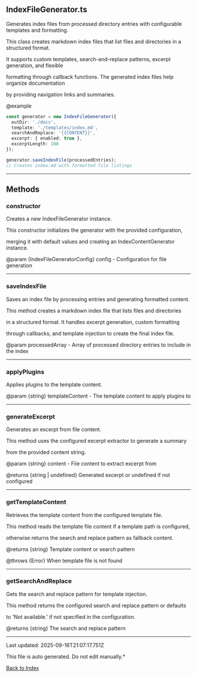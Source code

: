 ## IndexFileGenerator.ts





 Generates index files from processed directory entries with configurable templates and formatting.



 This class creates markdown index files that list files and directories in a structured format.

 It supports custom templates, search-and-replace patterns, excerpt generation, and flexible

 formatting through callback functions. The generated index files help organize documentation

 by providing navigation links and summaries.



 @example

 ```typescript
 const generator = new IndexFileGenerator({
   outDir: './docs',
   template: './templates/index.md',
   searchAndReplace: '{{CONTENT}}',
   excerpt: { enabled: true },
   excerptLength: 100
 });

 generator.saveIndexFile(processedEntries);
 // Creates index.md with formatted file listings
 ```
 



---



## Methods



### **constructor**

 Creates a new IndexFileGenerator instance.



 This constructor initializes the generator with the provided configuration,

 merging it with default values and creating an IndexContentGenerator instance.



 @param {IndexFileGeneratorConfig} config - Configuration for file generation

 



---



### **saveIndexFile**

 Saves an index file by processing entries and generating formatted content.



 This method creates a markdown index file that lists files and directories

 in a structured format. It handles excerpt generation, custom formatting

 through callbacks, and template injection to create the final index file.



 @param processedArray - Array of processed directory entries to include in the index

 



---



### **applyPlugins**

 Applies plugins to the template content.



 @param {string} templateContent - The template content to apply plugins to

 



---



### **generateExcerpt**

 Generates an excerpt from file content.



 This method uses the configured excerpt extractor to generate a summary

 from the provided content string.



 @param {string} content - File content to extract excerpt from

 @returns {string | undefined} Generated excerpt or undefined if not configured

 



---



### **getTemplateContent**

 Retrieves the template content from the configured template file.



 This method reads the template file content if a template path is configured,

 otherwise returns the search and replace pattern as fallback content.



 @returns {string} Template content or search pattern

 @throws {Error} When template file is not found

 



---



### **getSearchAndReplace**

 Gets the search and replace pattern for template injection.



 This method returns the configured search and replace pattern or defaults

 to 'Not available.' if not specified in the configuration.



 @returns {string} The search and replace pattern

 



---



Last updated: 2025-09-16T21:07:17.751Z



This file is auto generated. Do not edit manually.*



[Back to Index](./index.md)